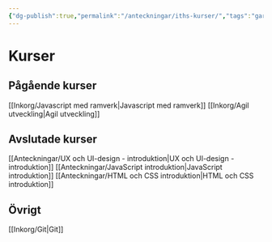 ```yaml
---
{"dg-publish":true,"permalink":"/anteckningar/iths-kurser/","tags":"gardenEntry"}
---
```



# Kurser
## Pågående kurser
[[Inkorg/Javascript med ramverk\|Javascript med ramverk]]
[[Inkorg/Agil utveckling\|Agil utveckling]]
## Avslutade kurser
[[Anteckningar/UX och UI-design - introduktion\|UX och UI-design - introduktion]]
[[Anteckningar/JavaScript introduktion\|JavaScript introduktion]]
[[Anteckningar/HTML och CSS introduktion\|HTML och CSS introduktion]]

## Övrigt
[[Inkorg/Git\|Git]]